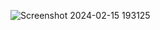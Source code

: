 ![Screenshot 2024-02-15 193125](https://github.com/ak-akash03/MyPortfolio/assets/114861476/4d817253-dcde-4dfb-9fbc-5760e2b082a5)
